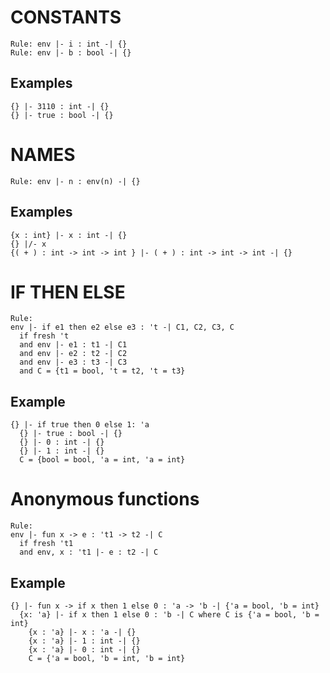 # CONSTANTS

```
Rule: env |- i : int -| {}
Rule: env |- b : bool -| {}
```

## Examples

```
{} |- 3110 : int -| {}
{} |- true : bool -| {}
```

# NAMES

```
Rule: env |- n : env(n) -| {}
```

## Examples

```
{x : int} |- x : int -| {}
{} |/- x
{( + ) : int -> int -> int } |- ( + ) : int -> int -> int -| {}
```

# IF THEN ELSE

```
Rule:
env |- if e1 then e2 else e3 : 't -| C1, C2, C3, C
  if fresh 't
  and env |- e1 : t1 -| C1
  and env |- e2 : t2 -| C2
  and env |- e3 : t3 -| C3
  and C = {t1 = bool, 't = t2, 't = t3}
```

## Example

```
{} |- if true then 0 else 1: 'a 
  {} |- true : bool -| {}
  {} |- 0 : int -| {}
  {} |- 1 : int -| {}
  C = {bool = bool, 'a = int, 'a = int}
```

# Anonymous functions

```
Rule:
env |- fun x -> e : 't1 -> t2 -| C
  if fresh 't1
  and env, x : 't1 |- e : t2 -| C
```

## Example

```
{} |- fun x -> if x then 1 else 0 : 'a -> 'b -| {'a = bool, 'b = int}
  {x: 'a} |- if x then 1 else 0 : 'b -| C where C is {'a = bool, 'b = int}
    {x : 'a} |- x : 'a -| {}
    {x : 'a} |- 1 : int -| {}
    {x : 'a} |- 0 : int -| {}
    C = {'a = bool, 'b = int, 'b = int}
